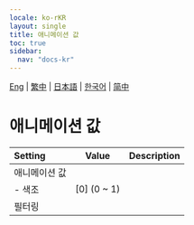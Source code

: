```yaml
---
locale: ko-rKR
layout: single
title: 애니메이션 값
toc: true
sidebar:
  nav: "docs-kr"
---
```

[Eng](/dancexr/menu/2025.4/scene/auto_updates) | [繁中](/tw/dancexr/menu/2025.4/scene/auto_updates) | [日本語](/jp/dancexr/menu/2025.4/scene/auto_updates) | [한국어](/kr/dancexr/menu/2025.4/scene/auto_updates) | [简中](/zh/dancexr/menu/2025.4/scene/auto_updates)

# 애니메이션 값



| Setting | Value | Description |
| :--- | --- | :--- |
| 애니메이션 값 || 
|- 색조 | [0] (0 ~ 1) | 
| 필터링 || 
